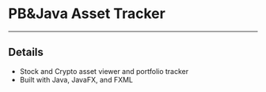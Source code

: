 # PB&Java Asset Tracker
------------

## Details
* Stock and Crypto asset viewer and portfolio tracker
* Built with Java, JavaFX, and FXML
